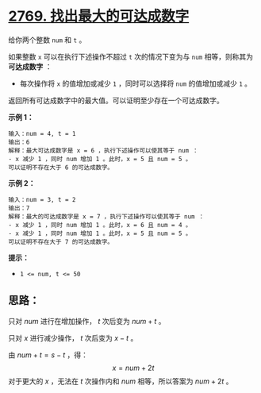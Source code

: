 # [2769. 找出最大的可达成数字](https://leetcode.cn/problems/find-the-maximum-achievable-number/)

给你两个整数 `num` 和 `t` 。

如果整数 `x` 可以在执行下述操作不超过 `t` 次的情况下变为与 `num` 相等，则称其为 **可达成数字** ：

- 每次操作将 `x` 的值增加或减少 `1` ，同时可以选择将 `num` 的值增加或减少 `1` 。

返回所有可达成数字中的最大值。可以证明至少存在一个可达成数字。

 

**示例 1：**

```
输入：num = 4, t = 1
输出：6
解释：最大可达成数字是 x = 6 ，执行下述操作可以使其等于 num ：
- x 减少 1 ，同时 num 增加 1 。此时，x = 5 且 num = 5 。 
可以证明不存在大于 6 的可达成数字。
```

**示例 2：**

```
输入：num = 3, t = 2
输出：7
解释：最大的可达成数字是 x = 7 ，执行下述操作可以使其等于 num ：
- x 减少 1 ，同时 num 增加 1 。此时，x = 6 且 num = 4 。 
- x 减少 1 ，同时 num 增加 1 。此时，x = 5 且 num = 5 。 
可以证明不存在大于 7 的可达成数字。
```

 

**提示：**

- `1 <= num, t <= 50`

## 思路：

只对 $num$ 进行在增加操作， $t$ 次后变为 $num+t$ 。

只对 $x$ 进行减少操作， $t$ 次后变为 $x-t$ 。

由 $num+t=s-t$ ，得：
$$
x=num+2t
$$
对于更大的 $x$ ，无法在 $t$ 次操作内和 $num$ 相等，所以答案为 $num+2t$ 。

